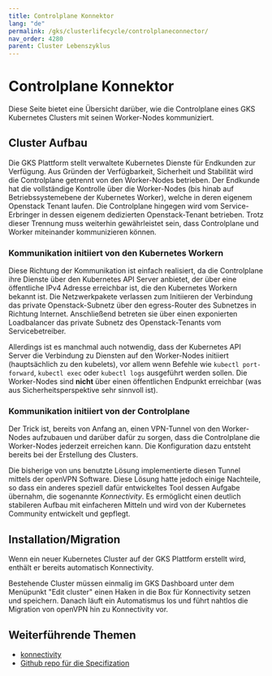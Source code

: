 ```yaml
---
title: Controlplane Konnektor
lang: "de"
permalink: /gks/clusterlifecycle/controlplaneconnector/
nav_order: 4280
parent: Cluster Lebenszyklus
---
```


# Controlplane Konnektor

Diese Seite bietet eine Übersicht darüber, wie die Controlplane eines GKS Kubernetes Clusters
mit seinen Worker-Nodes kommuniziert.

## Cluster Aufbau

Die GKS Plattform stellt verwaltete Kubernetes Dienste für Endkunden zur Verfügung. Aus Gründen
der Verfügbarkeit, Sicherheit und Stabilität wird die Controlplane getrennt von den
Worker-Nodes betrieben. Der Endkunde hat die vollständige Kontrolle über die Worker-Nodes (bis hinab
auf Betriebssystemebene der Kubernetes Worker), welche in deren eigenem Openstack Tenant laufen.
Die Controlplane hingegen wird vom Service-Erbringer in dessen eigenem dedizierten Openstack-Tenant
betrieben. Trotz dieser Trennung muss weiterhin gewährleistet sein, dass Controlplane und Worker
miteinander kommunizieren können.

### Kommunikation initiiert von den Kubernetes Workern

Diese Richtung der Kommunikation ist einfach realisiert, da die Controlplane ihre Dienste über den
Kubernetes API Server anbietet, der über eine öffentliche IPv4 Adresse erreichbar ist, die den
Kubernetes Workern bekannt ist. Die Netzwerkpakete verlassen zum Initiieren der Verbindung
das private Openstack-Subnetz über den egress-Router des Subnetzes in Richtung Internet. Anschließend betreten sie über einen exponierten
Loadbalancer das private Subnetz des Openstack-Tenants vom Servicebetreiber.

Allerdings ist es manchmal auch notwendig, dass der Kubernetes API Server die Verbindung zu Diensten
auf den Worker-Nodes initiiert (hauptsächlich zu den kubelets), vor allem wenn Befehle
wie `kubectl port-forward`, `kubectl exec` oder `kubectl logs` ausgeführt werden sollen. Die
Worker-Nodes sind **nicht** über einen öffentlichen Endpunkt erreichbar (was aus Sicherheitsperspektive
 sehr sinnvoll ist).

### Kommunikation initiiert von der Controlplane

Der Trick ist, bereits von Anfang an, einen VPN-Tunnel von den Worker-Nodes aufzubauen und darüber
dafür zu sorgen, dass die Controlplane die Worker-Nodes jederzeit erreichen kann. Die Konfiguration
dazu entsteht bereits bei der Erstellung des Clusters.

Die bisherige von uns benutzte Lösung implementierte diesen Tunnel mittels der openVPN Software.
Diese Lösung hatte jedoch einige Nachteile, so dass ein anderes speziell dafür entwickeltes Tool
dessen Aufgabe übernahm, die sogenannte *Konnectivity*. Es ermöglicht einen deutlich stabileren Aufbau mit
einfacheren Mitteln und wird von der Kubernetes Community entwickelt und gepflegt.

## Installation/Migration

Wenn ein neuer Kubernetes Cluster auf der GKS Plattform erstellt wird, enthält er bereits
automatisch Konnectivity.

Bestehende Cluster müssen einmalig im GKS Dashboard unter dem Menüpunkt "Edit cluster" einen
Haken in die Box für Konnectivity setzen und speichern. Danach läuft ein Automatismus los und
führt nahtlos die Migration von openVPN hin zu Konnectivity vor.

## Weiterführende Themen

* [konnectivity](https://kubernetes.io/docs/concepts/architecture/control-plane-node-communication/#konnectivity-service)
* [Github repo für die Specifization](https://github.com/kubernetes-sigs/apiserver-network-proxy)
